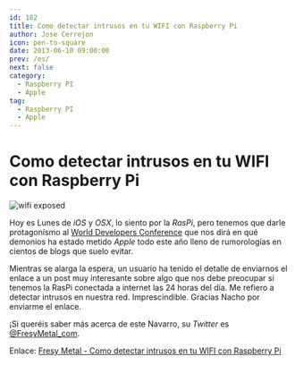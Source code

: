 ```yaml
---
id: 182
title: Como detectar intrusos en tu WIFI con Raspberry Pi
author: Jose Cerrejon
icon: pen-to-square
date: 2013-06-10 09:00:00
prev: /es/
next: false
category:
  - Raspberry PI
  - Apple
tag:
  - Raspberry PI
  - Apple
---
```


# Como detectar intrusos en tu WIFI con Raspberry Pi

![wifi exposed](/images/wifi_exposed.png)

Hoy es Lunes de *iOS* y *OSX*, lo siento por la *RasPi*, pero tenemos que darle protagonísmo al [World Developers Conference](https://developer.apple.com/wwdc/) que nos dirá en qué demonios ha estado metido *Apple* todo este año lleno de rumorologías en cientos de blogs que suelo evitar.

Mientras se alarga la espera, un usuario ha tenido el detalle de enviarnos el enlace a un post muy interesante sobre algo que nos debe preocupar si tenemos la RasPi conectada a internet las 24 horas del día. Me refiero a detectar intrusos en nuestra red. Imprescindible. Gracias Nacho por enviarme el enlace.

¡Si queréis saber más acerca de este Navarro, su *Twitter* es [@FresyMetal_com](https://twitter.com/FresyMetal_com).

Enlace: [Fresy Metal - Como detectar intrusos en tu WIFI con Raspberry Pi](http://www.fresymetal.com/como-detectar-intrusos-en-tu-wifi-con-raspberry-pi/)